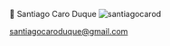 👋 Santiago Caro Duque
<img src="https://github-readme-stats.vercel.app/api?username=santiagocarod&show_icons=true&theme=gotham" alt="santiagocarod" />

santiagocaroduque@gmail.com
